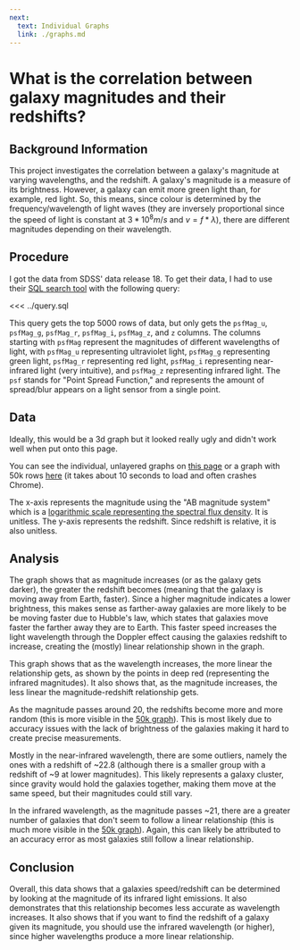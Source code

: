 ```yaml
---
next:
  text: Individual Graphs
  link: ./graphs.md
---
```


<script setup>
import Graph from './Graph.vue';
</script>

# What is the correlation between galaxy magnitudes and their redshifts?

## Background Information

This project investigates the correlation between a galaxy's magnitude at varying wavelengths, and the redshift. A galaxy's magnitude is a measure of its brightness. However, a galaxy can emit more green light than, for example, red light. So, this means, since colour is determined by the frequency/wavelength of light waves (they are inversely proportional since the speed of light is constant at $3*10^{8} m/s$ and $v=f*\lambda$), there are different magnitudes depending on their wavelength.

## Procedure

I got the data from SDSS' data release 18. To get their data, I had to use their [SQL search tool](https://skyserver.sdss.org/dr18/SearchTools/sql) with the following query:

<<< ../query.sql

This query gets the top 5000 rows of data, but only gets the `psfMag_u`, `psfMag_g`, `psfMag_r`, `psfMag_i`, `psfMag_z`, and `z` columns. The columns starting with `psfMag` represent the magnitudes of different wavelengths of light, with `psfMag_u` representing ultraviolet light, `psfMag_g` representing green light, `psfMag_r` representing red light, `psfMag_i` representing near-infrared light (very intuitive), and `psfMag_z` representing infrared light. The `psf` stands for "Point Spread Function," and represents the amount of spread/blur appears on a light sensor from a single point.

## Data

Ideally, this would be a 3d graph but it looked really ugly and didn't work well when put onto this page.

You can see the individual, unlayered graphs on [this page](./graphs.md) or a graph with 50k rows [here](./graph-50k.md) (it takes about 10 seconds to load and often crashes Chrome).

<Graph />

The x-axis represents the magnitude using the "AB magnitude system" which is a [logarithmic scale representing the spectral flux density](https://en.wikipedia.org/wiki/AB_magnitude). It is unitless.
The y-axis represents the redshift. Since redshift is relative, it is also unitless.

## Analysis

The graph shows that as magnitude increases (or as the galaxy gets darker), the greater the redshift becomes (meaning that the galaxy is moving away from Earth, faster). Since a higher magnitude indicates a lower brightness, this makes sense as farther-away galaxies are more likely to be be moving faster due to Hubble's law, which states that galaxies move faster the farther away they are to Earth. This faster speed increases the light wavelength through the Doppler effect causing the galaxies redshift to increase, creating the (mostly) linear relationship shown in the graph.

This graph shows that as the wavelength increases, the more linear the relationship gets, as shown by the points in deep red (representing the infrared magnitudes). It also shows that, as the magnitude increases, the less linear the magnitude-redshift relationship gets.

As the magnitude passes around 20, the redshifts become more and more random (this is more visible in the [50k graph](./graph-50k.md)). This is most likely due to accuracy issues with the lack of brightness of the galaxies making it hard to create precise measurements.

Mostly in the near-infrared wavelength, there are some outliers, namely the ones with a redshift of ~22.8 (although there is a smaller group with a redshift of ~9 at lower magnitudes). This likely represents a galaxy cluster, since gravity would hold the galaxies together, making them move at the same speed, but their magnitudes could still vary.

In the infrared wavelength, as the magnitude passes ~21, there are a greater number of galaxies that don't seem to follow a linear relationship (this is much more visible in the [50k graph](./graph-50k.md)). Again, this can likely be attributed to an accuracy error as most galaxies still follow a linear relationship.

## Conclusion

Overall, this data shows that a galaxies speed/redshift can be determined by looking at the magnitude of its infrared light emissions. It also demonstrates that this relationship becomes less accurate as wavelength increases. It also shows that if you want to find the redshift of a galaxy given its magnitude, you should use the infrared wavelength (or higher), since higher wavelengths produce a more linear relationship.

